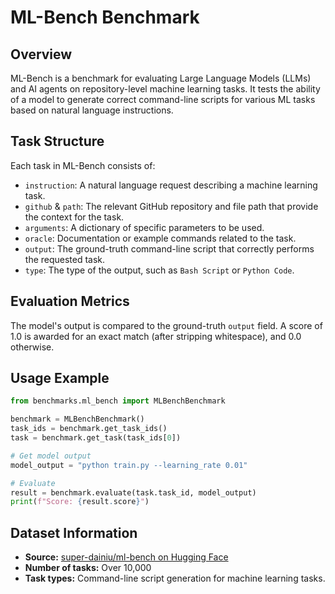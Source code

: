 # ML-Bench Benchmark

## Overview
ML-Bench is a benchmark for evaluating Large Language Models (LLMs) and AI agents on repository-level machine learning tasks. It tests the ability of a model to generate correct command-line scripts for various ML tasks based on natural language instructions.

## Task Structure
Each task in ML-Bench consists of:
- `instruction`: A natural language request describing a machine learning task.
- `github` & `path`: The relevant GitHub repository and file path that provide the context for the task.
- `arguments`: A dictionary of specific parameters to be used.
- `oracle`: Documentation or example commands related to the task.
- `output`: The ground-truth command-line script that correctly performs the requested task.
- `type`: The type of the output, such as `Bash Script` or `Python Code`.

## Evaluation Metrics
The model's output is compared to the ground-truth `output` field. A score of 1.0 is awarded for an exact match (after stripping whitespace), and 0.0 otherwise.

## Usage Example
```python
from benchmarks.ml_bench import MLBenchBenchmark

benchmark = MLBenchBenchmark()
task_ids = benchmark.get_task_ids()
task = benchmark.get_task(task_ids[0])

# Get model output
model_output = "python train.py --learning_rate 0.01"

# Evaluate
result = benchmark.evaluate(task.task_id, model_output)
print(f"Score: {result.score}")
```

## Dataset Information
- **Source:** [super-dainiu/ml-bench on Hugging Face](https://huggingface.co/datasets/super-dainiu/ml-bench)
- **Number of tasks:** Over 10,000
- **Task types:** Command-line script generation for machine learning tasks.
